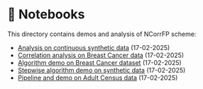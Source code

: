 # :notebook: Notebooks 

This directory contains demos and analysis of NCorrFP scheme:
- [Analysis on continuous synthetic data](NCorrFP_analysis_continuous_synth.ipynb) (17-02-2025)
- [Correlation analysis on Breast Cancer data](NCorrFP_correlation_analysis_BC.ipynb)  (17-02-2025)
- [Algorithm demo on Breast Cancer dataset](NCorrFP_demo_BC.ipynb)  (17-02-2025)
- [Stepwise algorithm demo on synthetic data](NCorrFP_demo_continuous_synth.ipynb)  (17-02-2025)
- [Pipeline and demo on Adult Census data](NCorrFP_pipeline_adult.ipynb)  (17-02-2025)
